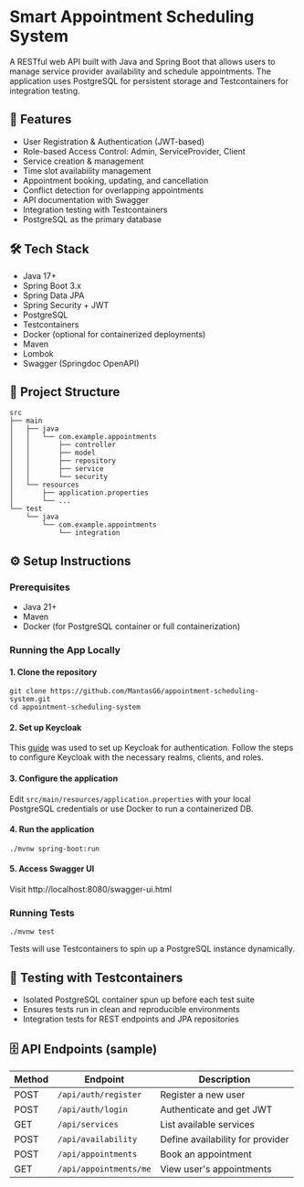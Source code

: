 # Smart Appointment Scheduling System

A RESTful web API built with Java and Spring Boot that allows users to manage service provider availability and schedule appointments. The application uses PostgreSQL for persistent storage and Testcontainers for integration testing.
## 🚀 Features
- User Registration & Authentication (JWT-based)
- Role-based Access Control: Admin, ServiceProvider, Client
- Service creation & management
- Time slot availability management
- Appointment booking, updating, and cancellation
- Conflict detection for overlapping appointments
- API documentation with Swagger
- Integration testing with Testcontainers
- PostgreSQL as the primary database

## 🛠️ Tech Stack
- Java 17+
- Spring Boot 3.x
- Spring Data JPA
- Spring Security + JWT
- PostgreSQL
- Testcontainers
- Docker (optional for containerized deployments)
- Maven
- Lombok
- Swagger (Springdoc OpenAPI)

## 🧱 Project Structure
```
src
├── main
│   ├── java
│   │   └── com.example.appointments
│   │       ├── controller
│   │       ├── model
│   │       ├── repository
│   │       ├── service
│   │       └── security
│   └── resources
│       ├── application.properties
│       └── ...
└── test
    └── java
        └── com.example.appointments
            └── integration
```

## ⚙️ Setup Instructions
### Prerequisites
- Java 21+
- Maven
- Docker (for PostgreSQL container or full containerization)

### Running the App Locally
#### 1. Clone the repository
```
git clone https://github.com/MantasG6/appointment-scheduling-system.git
cd appointment-scheduling-system
```

#### 2. Set up Keycloak
This [guide](https://www.baeldung.com/spring-boot-keycloak) was used to set up Keycloak for authentication. Follow the steps to configure Keycloak with the necessary realms, clients, and roles.

#### 3. Configure the application

Edit `src/main/resources/application.properties` with your local PostgreSQL credentials or use Docker to run a containerized DB.

#### 4. Run the application
```
./mvnw spring-boot:run
```

#### 5. Access Swagger UI

Visit http://localhost:8080/swagger-ui.html

### Running Tests
```
./mvnw test
```
Tests will use Testcontainers to spin up a PostgreSQL instance dynamically.
## 🧪 Testing with Testcontainers
- Isolated PostgreSQL container spun up before each test suite
- Ensures tests run in clean and reproducible environments
- Integration tests for REST endpoints and JPA repositories

## 🗄️ API Endpoints (sample)
| Method | Endpoint               | Description                      |
| ------ | ---------------------- | -------------------------------- |
| POST   | `/api/auth/register`   | Register a new user              |
| POST   | `/api/auth/login`      | Authenticate and get JWT         |
| GET    | `/api/services`        | List available services          |
| POST   | `/api/availability`    | Define availability for provider |
| POST   | `/api/appointments`    | Book an appointment              |
| GET    | `/api/appointments/me` | View user's appointments         |